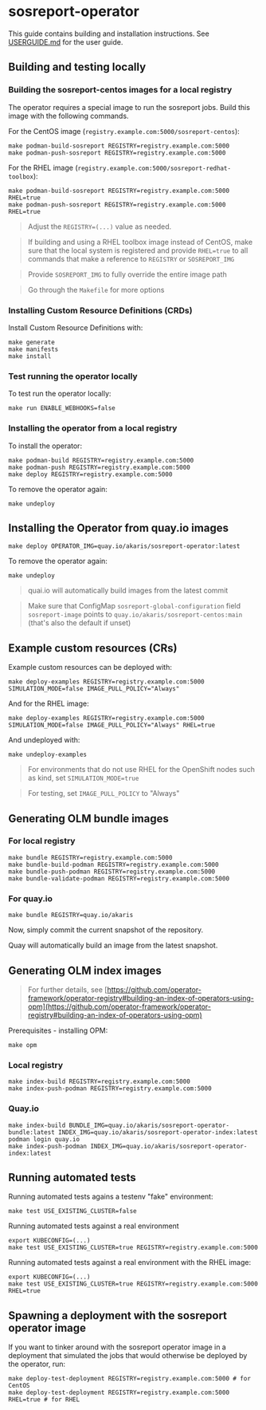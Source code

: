 # sosreport-operator

This guide contains building and installation instructions. See [USERGUIDE.md](USERGUIDE.md) for the user guide.

## Building and testing locally 

### Building the sosreport-centos images for a local registry

The operator requires a special image to run the sosreport jobs. Build this 
image with the following commands.

For the CentOS image (`registry.example.com:5000/sosreport-centos`):
~~~
make podman-build-sosreport REGISTRY=registry.example.com:5000
make podman-push-sosreport REGISTRY=registry.example.com:5000
~~~

For the RHEL image (`registry.example.com:5000/sosreport-redhat-toolbox`):
~~~
make podman-build-sosreport REGISTRY=registry.example.com:5000 RHEL=true
make podman-push-sosreport REGISTRY=registry.example.com:5000  RHEL=true
~~~

> Adjust the `REGISTRY=(...)` value as needed.

> If building and using a RHEL toolbox image instead of CentOS, make sure that the local system is registered and provide `RHEL=true` to all commands that make a reference to `REGISTRY` or `SOSREPORT_IMG`

> Provide `SOSREPORT_IMG` to fully override the entire image path

> Go through the `Makefile` for more options

### Installing Custom Resource Definitions (CRDs)

Install Custom Resource Definitions with:
~~~
make generate
make manifests
make install
~~~

### Test running the operator locally

To test run the operator locally:
~~~
make run ENABLE_WEBHOOKS=false
~~~

### Installing the operator from a local registry

To install the operator:
~~~
make podman-build REGISTRY=registry.example.com:5000
make podman-push REGISTRY=registry.example.com:5000
make deploy REGISTRY=registry.example.com:5000
~~~

To remove the operator again:
~~~
make undeploy
~~~

## Installing the Operator from quay.io images

~~~
make deploy OPERATOR_IMG=quay.io/akaris/sosreport-operator:latest
~~~

To remove the operator again:
~~~
make undeploy
~~~

> quai.io will automatically build images from the latest commit

> Make sure that ConfigMap `sosreport-global-configuration` field `sosreport-image` points to `quay.io/akaris/sosreport-centos:main` (that's also the default if unset)

## Example custom resources (CRs)

Example custom resources can be deployed with:
~~~
make deploy-examples REGISTRY=registry.example.com:5000 SIMULATION_MODE=false IMAGE_PULL_POLICY="Always"
~~~

And for the RHEL image:
~~~
make deploy-examples REGISTRY=registry.example.com:5000 SIMULATION_MODE=false IMAGE_PULL_POLICY="Always" RHEL=true
~~~

And undeployed with:
~~~
make undeploy-examples
~~~

> For environments that do not use RHEL for the OpenShift nodes such as kind, set `SIMULATION_MODE=true`

> For testing, set `IMAGE_PULL_POLICY` to "Always"

## Generating OLM bundle images

### For local registry
~~~
make bundle REGISTRY=registry.example.com:5000
make bundle-build-podman REGISTRY=registry.example.com:5000
make bundle-push-podman REGISTRY=registry.example.com:5000
make bundle-validate-podman REGISTRY=registry.example.com:5000
~~~

### For quay.io

~~~
make bundle REGISTRY=quay.io/akaris
~~~

Now, simply commit the current snapshot of the repository. 

Quay will automatically build an image from the latest snapshot.

## Generating OLM index images

> For further details, see [https://github.com/operator-framework/operator-registry#building-an-index-of-operators-using-opm](https://github.com/operator-framework/operator-registry#building-an-index-of-operators-using-opm)

Prerequisites - installing OPM:
~~~
make opm
~~~

### Local registry

~~~
make index-build REGISTRY=registry.example.com:5000
make index-push-podman REGISTRY=registry.example.com:5000
~~~

### Quay.io

~~~
make index-build BUNDLE_IMG=quay.io/akaris/sosreport-operator-bundle:latest INDEX_IMG=quay.io/akaris/sosreport-operator-index:latest
podman login quay.io
make index-push-podman INDEX_IMG=quay.io/akaris/sosreport-operator-index:latest
~~~

## Running automated tests

Running automated tests agains a testenv "fake" environment:
~~~
make test USE_EXISTING_CLUSTER=false
~~~

Running automated tests against a real environment
~~~
export KUBECONFIG=(...)
make test USE_EXISTING_CLUSTER=true REGISTRY=registry.example.com:5000
~~~

Running automated tests against a real environment with the RHEL image:
~~~
export KUBECONFIG=(...)
make test USE_EXISTING_CLUSTER=true REGISTRY=registry.example.com:5000 RHEL=true
~~~

## Spawning a deployment with the sosreport operator image

If you want to tinker around with the sosreport operator image in a deployment that simulated the jobs that would otherwise be deployed by the operator, run:
~~~
make deploy-test-deployment REGISTRY=registry.example.com:5000 # for CentOS
make deploy-test-deployment REGISTRY=registry.example.com:5000 RHEL=true # for RHEL
~~~
